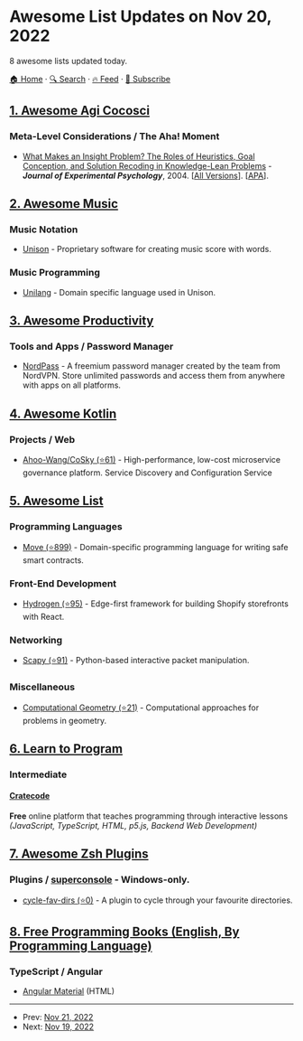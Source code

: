 # Awesome List Updates on Nov 20, 2022

8 awesome lists updated today.

[🏠 Home](/README.md) · [🔍 Search](https://www.trackawesomelist.com/search/) · [🔥 Feed](https://www.trackawesomelist.com/rss.xml) · [📮 Subscribe](https://trackawesomelist.us17.list-manage.com/subscribe?u=d2f0117aa829c83a63ec63c2f&id=36a103854c)



## [1. Awesome Agi Cocosci](/content/YuzheSHI/awesome-agi-cocosci/README.md)

### Meta-Level Considerations / The Aha! Moment

*   [What Makes an Insight Problem? The Roles of Heuristics, Goal Conception, and Solution Recoding in Knowledge-Lean Problems](https://www.researchgate.net/profile/Thomas-Ormerod/publication/8909475_What_Makes_an_Insight_Problem_The_Roles_of_Heuristics_Goal_Conception_and_Solution_Recoding_in_Knowledge-Lean_Problems/links/00b7d5159f3c057eb5000000/What-Makes-an-Insight-Problem-The-Roles-of-Heuristics-Goal-Conception-and-Solution-Recoding-in-Knowledge-Lean-Problems.pdf) - ***Journal of Experimental Psychology***, 2004. \[[All Versions](https://scholar.google.com/scholar?cluster=17529631069707671285\&hl=en\&as_sdt=0,5)]. \[[APA](https://psycnet.apa.org/record/2003-10949-002)].

## [2. Awesome Music](/content/ciconia/awesome-music/README.md)

### Music Notation

*   [Unison](https://unisonofficial.com/html/user-documentation.html?title=unison-editor) - Proprietary software for creating music score with words.

### Music Programming

*   [Unilang](https://unisonofficial.com/html/user-documentation.html?title=unison-editor) - Domain specific language used in Unison.

## [3. Awesome Productivity](/content/jyguyomarch/awesome-productivity/README.md)

### Tools and Apps / Password Manager

*   [NordPass](https://nordpass.com/) - A freemium password manager created by the team from NordVPN. Store unlimited passwords and access them from anywhere with apps on all platforms.

## [4. Awesome Kotlin](/content/KotlinBy/awesome-kotlin/README.md)

### Projects / Web

*   [Ahoo-Wang/CoSky (⭐61)](https://github.com/Ahoo-Wang/CoSky) - High-performance, low-cost microservice governance platform. Service Discovery and Configuration Service

## [5. Awesome List](/content/sindresorhus/awesome/README.md)

### Programming Languages

*   [Move (⭐899)](https://github.com/MystenLabs/awesome-move#readme) - Domain-specific programming language for writing safe smart contracts.

### Front-End Development

*   [Hydrogen (⭐95)](https://github.com/shopify/awesome-hydrogen#readme) - Edge-first framework for building Shopify storefronts with React.

### Networking

*   [Scapy (⭐91)](https://github.com/secdev/awesome-scapy#readme) - Python-based interactive packet manipulation.

### Miscellaneous

*   [Computational Geometry (⭐21)](https://github.com/atkirtland/awesome-computational-geometry#readme) - Computational approaches for problems in geometry.

## [6. Learn to Program](/content/karlhorky/learn-to-program/README.md)

### Intermediate

#### [Cratecode](https://cratecode.com/)

**Free** online platform that teaches programming through interactive lessons\
*(JavaScript, TypeScript, HTML, p5.js, Backend Web Development)*

## [7. Awesome Zsh Plugins](/content/unixorn/awesome-zsh-plugins/README.md)

### Plugins / [superconsole](https://github.com/alexchmykhalo/superconsole)   \- Windows-only.

*   [cycle-fav-dirs (⭐0)](https://github.com/cibinmathew/cycle-fav-dirs) - A plugin to cycle through your favourite directories.

## [8. Free Programming Books (English, By Programming Language)](/content/EbookFoundation/free-programming-books/README.md)

### TypeScript / Angular

*   [Angular Material](https://material.angular.io/guides) (HTML)

---

- Prev: [Nov 21, 2022](/content/2022/11/21/README.md)
- Next: [Nov 19, 2022](/content/2022/11/19/README.md)